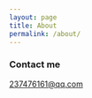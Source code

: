 ```yaml
---
layout: page
title: About
permalink: /about/
---
```


### Contact me

[237476161@qq.com](mailto:237476161@qq.com)

